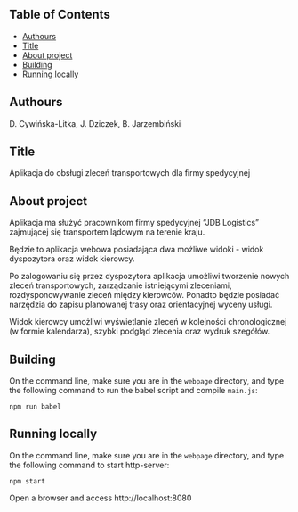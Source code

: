 ## Table of Contents
- [Authours](#authours)
- [Title](#title)
- [About project](#about-project)
- [Building](#building)
- [Running locally](#running-locally)

## Authours
D. Cywińska-Litka, J. Dziczek, B. Jarzembiński

## Title
Aplikacja do obsługi zleceń transportowych dla firmy spedycyjnej

## About project
Aplikacja ma służyć pracownikom firmy spedycyjnej “JDB Logistics” zajmującej się transportem lądowym na terenie kraju.

Będzie to aplikacja webowa posiadająca dwa możliwe widoki - widok dyspozytora oraz widok kierowcy. 

Po zalogowaniu się przez dyspozytora aplikacja umożliwi tworzenie nowych zleceń transportowych, zarządzanie istniejącymi zleceniami, rozdysponowywanie zleceń między kierowców. Ponadto będzie posiadać narzędzia do zapisu planowanej trasy oraz orientacyjnej wyceny usługi.

Widok kierowcy umożliwi wyświetlanie zleceń w kolejności chronologicznej (w formie kalendarza), szybki podgląd zlecenia oraz wydruk szegółów.

## Building
On the command line, make sure you are in the `webpage` directory, and type the following command to run the babel script and compile `main.js`:

`npm run babel`

## Running locally
On the command line, make sure you are in the `webpage` directory, and type the following command to start http-server:

`npm start`

Open a browser and access http://localhost:8080